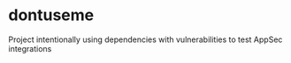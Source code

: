 # dontuseme
Project intentionally using dependencies with vulnerabilities to test AppSec integrations
